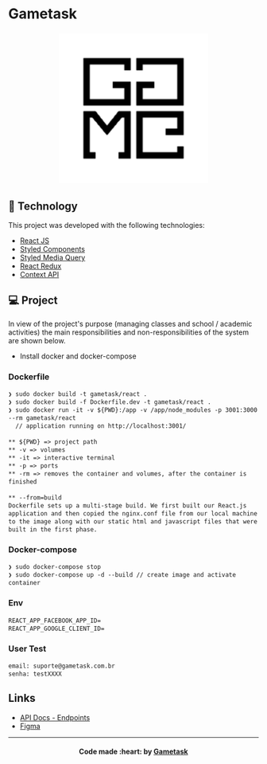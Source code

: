 # Gametask

<h3 align="center">
  <img alt="Team" title="#team" width="300px" src=".gitlab/assets/gametask.png"><br>
</h3>

## :rocket: Technology

This project was developed with the following technologies:

- [React JS](https://reactjs.org)
- [Styled Components](https://styled-components.com/)
- [Styled Media Query](https://github.com/morajabi/styled-media-query)
- [React Redux](https://react-redux.js.org/)
- [Context API](https://pt-br.reactjs.org/docs/context.html)

## 💻 Project

In view of the project's purpose (managing classes and school / academic activities) the main responsibilities and non-responsibilities of the system are shown below.

* Install docker and docker-compose

### Dockerfile

```console
❯ sudo docker build -t gametask/react .
❯ sudo docker build -f Dockerfile.dev -t gametask/react .
❯ sudo docker run -it -v ${PWD}:/app -v /app/node_modules -p 3001:3000 --rm gametask/react
  // application running on http://localhost:3001/

** ${PWD} => project path
** -v => volumes
** -it => interactive terminal
** -p => ports
** -rm => removes the container and volumes, after the container is finished

** --from=build
Dockerfile sets up a multi-stage build. We first built our React.js application and then copied the nginx.conf file from our local machine to the image along with our static html and javascript files that were built in the first phase.
```

### Docker-compose

```console
❯ sudo docker-compose stop
❯ sudo docker-compose up -d --build // create image and activate container
```

### Env

```
REACT_APP_FACEBOOK_APP_ID=
REACT_APP_GOOGLE_CLIENT_ID=
```

### User Test

    email: suporte@gametask.com.br
    senha: testXXXX

## Links

- [API Docs - Endpoints](#)
- [Figma](#)

---

<h4 align="center">
  Code made :heart: by <a href="https://gametask.com.br" target="_blank">Gametask</a>
</h4>
